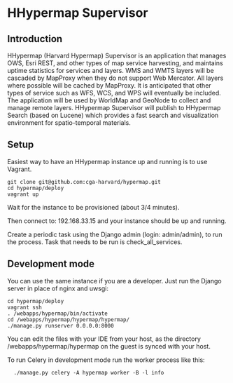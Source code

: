 # HHypermap Supervisor

## Introduction

HHypermap (Harvard Hypermap) Supervisor is an application that manages OWS, Esri REST, and other types of map service harvesting, and maintains uptime statistics for services and layers. WMS and WMTS layers will be cascaded by MapProxy when they do not support Web Mercator.   All layers where possible will be cached by MapProxy. It is anticipated that other types of service such as WFS, WCS, and WPS will eventually be included. The application will be used by WorldMap and GeoNode to collect and manage remote layers. HHypermap Supervisor will publish to HHypermap Search (based on Lucene) which provides a fast search and visualization environment for spatio-temporal materials.   

## Setup

Easiest way to have an HHypermap instance up and running is to use Vagrant.

```
git clone git@github.com:cga-harvard/hypermap.git
cd hypermap/deploy
vagrant up
```

Wait for the instance to be provisioned (about 3/4 minutes).

Then connect to: 192.168.33.15 and your instance should be up and running.

Create a periodic task using the Django admin (login: admin/admin), to run the
process. Task that needs to be run is check_all_services.

## Development mode

You can use the same instance if you are a developer. Just run the Django
server in place of nginx and uwsgi:

```
cd hypermap/deploy
vagrant ssh
. /webapps/hypermap/bin/activate
cd /webapps/hypermap/hypermap/hypermap/
./manage.py runserver 0.0.0.0:8000
```

You can edit the files with your IDE from your host, as the directory
/webapps/hypermap/hypermap on the guest is synced with your host.

To run Celery in development mode run the worker process like this:

```
  ./manage.py celery -A hypermap worker -B -l info
```
